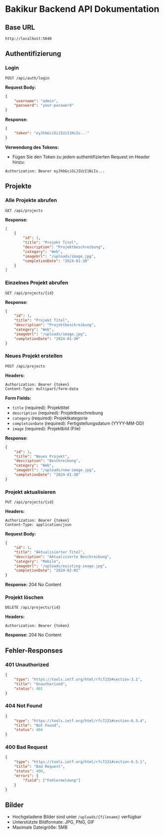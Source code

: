 # Bakikur Backend API Dokumentation

## Base URL
```
http://localhost:5040
```

## Authentifizierung

### Login
```http
POST /api/auth/login
```

**Request Body:**
```json
{
    "username": "admin",
    "password": "your-password"
}
```

**Response:**
```json
{
    "token": "eyJhbGciOiJIUzI1NiIs..."
}
```

**Verwendung des Tokens:**
- Fügen Sie den Token zu jedem authentifizierten Request im Header hinzu:
```http
Authorization: Bearer eyJhbGciOiJIUzI1NiIs...
```

## Projekte

### Alle Projekte abrufen
```http
GET /api/projects
```

**Response:**
```json
[
    {
        "id": 1,
        "title": "Projekt Titel",
        "description": "Projektbeschreibung",
        "category": "Web",
        "imageUrl": "/uploads/image.jpg",
        "completionDate": "2024-01-30"
    }
]
```

### Einzelnes Projekt abrufen
```http
GET /api/projects/{id}
```

**Response:**
```json
{
    "id": 1,
    "title": "Projekt Titel",
    "description": "Projektbeschreibung",
    "category": "Web",
    "imageUrl": "/uploads/image.jpg",
    "completionDate": "2024-01-30"
}
```

### Neues Projekt erstellen
```http
POST /api/projects
```

**Headers:**
```http
Authorization: Bearer {token}
Content-Type: multipart/form-data
```

**Form Fields:**
- `title` (required): Projekttitel
- `description` (required): Projektbeschreibung
- `category` (required): Projektkategorie
- `completionDate` (required): Fertigstellungsdatum (YYYY-MM-DD)
- `image` (required): Projektbild (File)

**Response:**
```json
{
    "id": 1,
    "title": "Neues Projekt",
    "description": "Beschreibung",
    "category": "Web",
    "imageUrl": "/uploads/new-image.jpg",
    "completionDate": "2024-01-30"
}
```

### Projekt aktualisieren
```http
PUT /api/projects/{id}
```

**Headers:**
```http
Authorization: Bearer {token}
Content-Type: application/json
```

**Request Body:**
```json
{
    "id": 1,
    "title": "Aktualisierter Titel",
    "description": "Aktualisierte Beschreibung",
    "category": "Mobile",
    "imageUrl": "/uploads/existing-image.jpg",
    "completionDate": "2024-02-01"
}
```

**Response:** 204 No Content

### Projekt löschen
```http
DELETE /api/projects/{id}
```

**Headers:**
```http
Authorization: Bearer {token}
```

**Response:** 204 No Content

## Fehler-Responses

### 401 Unauthorized
```json
{
    "type": "https://tools.ietf.org/html/rfc7235#section-3.1",
    "title": "Unauthorized",
    "status": 401
}
```

### 404 Not Found
```json
{
    "type": "https://tools.ietf.org/html/rfc7231#section-6.5.4",
    "title": "Not Found",
    "status": 404
}
```

### 400 Bad Request
```json
{
    "type": "https://tools.ietf.org/html/rfc7231#section-6.5.1",
    "title": "Bad Request",
    "status": 400,
    "errors": {
        "field": ["Fehlermeldung"]
    }
}
```

## Bilder

- Hochgeladene Bilder sind unter `/uploads/{filename}` verfügbar
- Unterstützte Bildformate: JPG, PNG, GIF
- Maximale Dateigröße: 5MB 